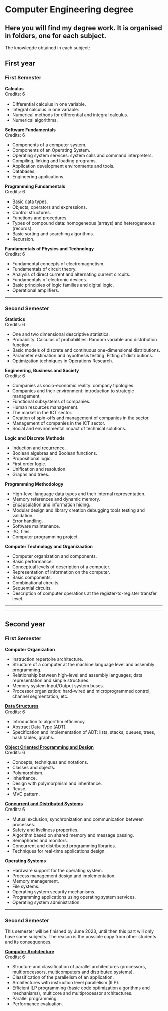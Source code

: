 # Computer Engineering degree
## Here you will find my degree work. It is organised in folders, one for each subject.

The knowlegde obtained in each subject:
## First year 
### First Semester

**Calculus**<br>
Credits: 6
* Differential calculus in one variable.
* Integral calculus in one variable.
* Numerical methods for differential and integral calculus.
* Numerical algorithms.

**Software Fundamentals**<br>
Credits: 6
* Components of a computer system.
* Components of an Operating System.
* Operating system services: system calls and command interpreters.
* Compiling, linking and loading programs.
* Application development environments and tools.
* Databases.
* Engineering applications.

**Programming Fundamentals**<br>
Credits: 6
* Basic data types.
* Objects, operators and expressions.
* Control structures.
* Functions and procedures.
* Types of compound data: homogeneous (arrays) and heterogeneous (records).
* Basic sorting and searching algorithms.
* Recursion.

**Fundamentals of Physics and Technology**<br>
Credits: 6
* Fundamental concepts of electromagnetism. 
* Fundamentals of circuit theory. 
* Analysis of direct current and alternating current circuits. 
* Fundamentals of electronic devices. 
* Basic principles of logic families and digital logic. 
* Operational amplifiers.

---

### Second Semester
**Statistics**<br>
Credits: 6
* One and two dimensional descriptive statistics.
* Probability. Calculus of probabilities. Random variable and distribution function.
* Basic models of discrete and continuous one-dimensional distributions.
* Parameter estimation and hypothesis testing. Fitting of distributions.
* Optimization techniques in Operations Research.

**Engineering, Business and Society**<br>
Credits: 6
* Companies as socio-economic reality: company tipologies.
* Companies and their environment: introduction to strategic management.
* Functional subsystems of companies.
* Human resources management.
* The market in the ICT sector.
* Creation of spin-offs and management of companies in the sector.
* Management of companies in the ICT sector.
* Social and environmental impact of technical solutions.

**Logic and Discrete Methods**<br>
* Induction and recurrence.
* Boolean algebras and Boolean functions.
* Propositional logic.
* First order logic.
* Unification and resolution.
* Graphs and trees.

**Programming Methodology**<br>
* High-level language data types and their internal representation.
* Memory references and dynamic memory. 
* Encapsulation and information hiding. 
* Modular design and library creation debugging tools testing and validation. 
* Error handling. 
* Software maintenance.
* I/O, files. 
* Computer programming project.

**Computer Technology and Organizaation**<br>
* Computer organization and components. 
* Basic performance. 
* Conceptual levels of description of a computer. 
* Representation of information on the computer. 
* Basic components.
* Combinational circuits. 
* Sequential circuits. 
* Description of computer operations at the register-to-register transfer level.

---
---

## Second year
### First Semester

**Computer Organization**<br>
* Instruction repertoire architecture. 
* Structure of a computer at the machine language level and assembly programming. 
* Relationship between high-level and assembly languages; data representation and simple structures. 
* Memory system Input/Output system buses.
* Processor organization: hard-wired and microprogrammed control, channel segmentation, etc.

**[Data Structures](./data-structure)**<br>
Credits: 6
* Introduction to algorithm efficiency.
* Abstract Data Type (ADT).
* Specification and implementation of ADT: lists, stacks, queues, trees, hash tables, graphs.

**[Object Oriented Programming and Design](./object-oriented-programming-and-design)**<br>
Credits: 6
* Concepts, techniques and notations.
* Classes and objects.
* Polymorphism.
* Inheritance.
* Design with polymorphism and inheritance.
* Reuse.
* MVC pattern.

**[Concurrent and Distributed Systems](./concurrent-and-distributed-systems)**<br>
Credits: 6
* Mutual exclusion, synchronization and communication between processes.
* Safety and liveliness properties.
* Algorithm based on shared memory and message passing.
* Semaphores and monitors.
* Concurrent and distributed programming libraries.
* Techniques for real-time applications design.

**Operating Systems**<br>
* Hardware support for the operating system.
* Process management design and implementation.
* Memory management.
* File systems.
* Operating system security mechanisms.
* Programming applications using operating system services.
* Operating system administration.

---
### Second Semester
This semester will be finished by June 2023, until then this part will only have some subjects. The reason is the possible copy from other students and its consequences.

**[Computer Architecture](./computer-architecture)**<br>
Credits: 6
* Structure and classification of parallel architectures (processors, multiprocessors, multicomputers and distributed systems). 
* Classification of the parallelism of an application. 
* Architectures with instruction level parallelism (ILP). 
* Efficient ILP programming (basic code optimization algorithms and mechanisms), multicore and multiprocessor architectures. 
* Parallel programming. 
* Performance evaluation.


